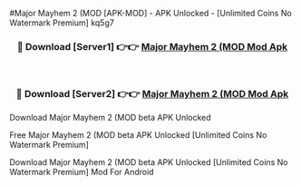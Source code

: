 #Major Mayhem 2 (MOD [APK-MOD] - APK Unlocked - [Unlimited Coins No Watermark Premium] kq5g7



<div align="center">

<h3>🔴 Download [Server1] 👉👉 <a href="https://momento.my/?title=Major_Mayhem_2_(MOD">Major Mayhem 2 (MOD Mod Apk</a></h3><br>

<h3>🔴 Download [Server2] 👉👉 <a href="https://momento.my/?title=Major_Mayhem_2_(MOD">Major Mayhem 2 (MOD Mod Apk</a></h3>
</div>



Download Major Mayhem 2 (MOD beta APK Unlocked

Free Major Mayhem 2 (MOD beta APK Unlocked [Unlimited Coins No Watermark Premium]

Download Major Mayhem 2 (MOD beta APK Unlocked [Unlimited Coins No Watermark Premium] Mod For Android
